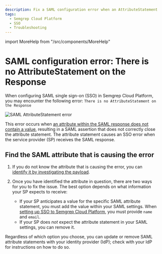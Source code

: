 ```yaml
---
description: Fix a SAML configuration error when an AttributeStatement is missing.
tags:
  - Semgrep Cloud Platform 
  - SSO
  - Troubleshooting
---
```


import MoreHelp from "/src/components/MoreHelp"

# SAML configuration error: There is no AttributeStatement on the Response

When configuring SAML single sign-on (SSO) in Semgrep Cloud Platform, you may encounter the following error: `There is no AttributeStatement on the Response`

![SAML AttributeStatement error](/img/attribute-statement.png#md-width)

This error occurs when [an attribute within the SAML response does not contain a value](https://support.okta.com/help/s/article/SAML-attribute-statement-with-no-value-configured-not-properly-closed-in-assertion?language=en_US), resulting in a SAML assertion that does not correctly close the attribute statement. The attribute statement causes an SSO error when the service provider (SP) receives the SAML response.

## Find the SAML attribute that is causing the error

1. If you do not know the attribute that is causing the error, you can [identify it by investigating the payload](https://support.okta.com/help/s/article/How-to-View-a-SAML-Response-in-Your-Browser-for-Troubleshooting?language=en_US). 

2. Once you have identified the attribute in question, there are two ways for you to fix the issue. The best option depends on what information your SP expects to receive:

   - If your SP anticipates a value for the specific SAML attribute statement, you must add the value within your SAML settings. When [setting up SSO to Semgrep Cloud Platform](/semgrep-cloud-platform/sso/#saml-20), you must provide `name` and `email`.
   - If your SP does *not* expect the attribute statement in your SAML settings, you can remove it.

  Regardless of which option you choose, you can update or remove SAML attribute statements with your identity provider (IdP); check with your IdP for instructions on how to do so.

<MoreHelp />
